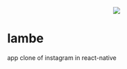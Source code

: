 <p align="center">
  <img src="https://media.giphy.com/media/dv1DnzUMU1VvKXkGfq/giphy.gif">
</p>

# lambe
app clone of instagram in react-native
